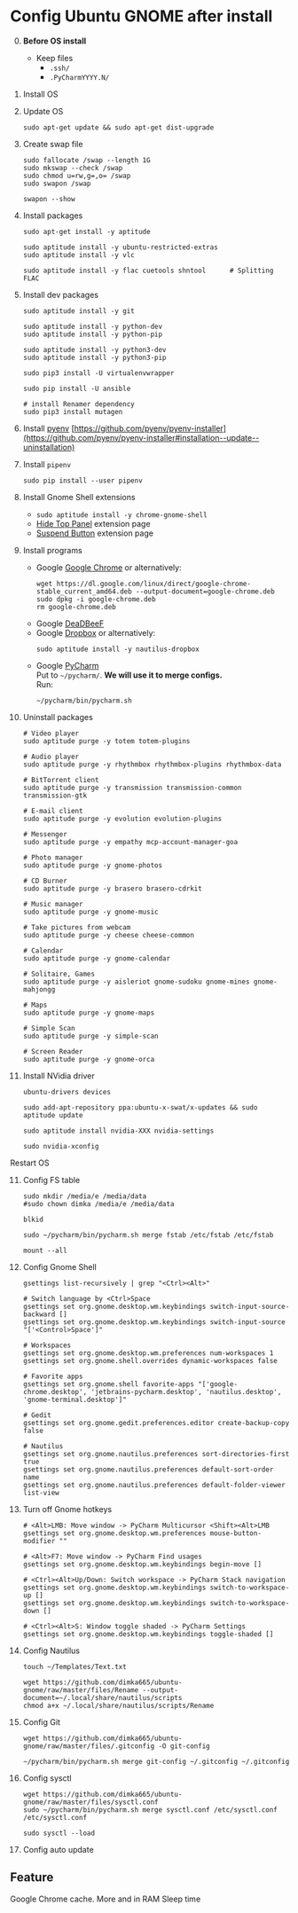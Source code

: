 Config Ubuntu GNOME after install
=================================

0. **Before OS install**
    - Keep files
        - `.ssh/`
        - `.PyCharmYYYY.N/`
        
1. Install OS

2. Update OS
    ```console
    sudo apt-get update && sudo apt-get dist-upgrade
    ```

3. Create swap file
    ```console
    sudo fallocate /swap --length 1G
    sudo mkswap --check /swap
    sudo chmod u=rw,g=,o= /swap
    sudo swapon /swap

    swapon --show
    ```

4. Install packages
    ```console
    sudo apt-get install -y aptitude

    sudo aptitude install -y ubuntu-restricted-extras
    sudo aptitude install -y vlc

    sudo aptitude install -y flac cuetools shntool      # Splitting FLAC
    ```

5. Install dev packages
    ```console
    sudo aptitude install -y git

    sudo aptitude install -y python-dev
    sudo aptitude install -y python-pip

    sudo aptitude install -y python3-dev
    sudo aptitude install -y python3-pip

    sudo pip3 install -U virtualenvwrapper

    sudo pip install -U ansible

    # install Renamer dependency
    sudo pip3 install mutagen
    ```
    
6. Install [pyenv](https://github.com/pyenv/pyenv)
    [https://github.com/pyenv/pyenv-installer](https://github.com/pyenv/pyenv-installer#installation--update--uninstallation)

6. Install `pipenv`
    ```commandline
    sudo pip install --user pipenv
    ```

7. Install Gnome Shell extensions
    - `sudo aptitude install -y chrome-gnome-shell`
    - [Hide Top Panel](https://extensions.gnome.org/extension/740/hide-top-panel/) extension page
    - [Suspend Button](https://extensions.gnome.org/extension/826/suspend-button/) extension page 

8. Install programs
    - Google [Google Chrome](https://google.com/search?q=google+chrome+install+linux)
        or alternatively:
        ```console
        wget https://dl.google.com/linux/direct/google-chrome-stable_current_amd64.deb --output-document=google-chrome.deb
        sudo dpkg -i google-chrome.deb
        rm google-chrome.deb
        ```
    - Google [DeaDBeeF](https://google.com/search?q=deadbeef+install)
    - Google [Dropbox](https://google.com/search?q=deadbeef+install)
        or alternatively:
        ```console
        sudo aptitude install -y nautilus-dropbox
        ```
    - Google [PyCharm](https://google.com/search?q=pycharm+install)  
        Put to `~/pycharm/`. **We will use it to merge configs.**  
        Run:
        ```console
        ~/pycharm/bin/pycharm.sh
        ```

9. Uninstall packages
    ```console
    # Video player
    sudo aptitude purge -y totem totem-plugins

    # Audio player
    sudo aptitude purge -y rhythmbox rhythmbox-plugins rhythmbox-data

    # BitTorrent client
    sudo aptitude purge -y transmission transmission-common transmission-gtk

    # E-mail client
    sudo aptitude purge -y evolution evolution-plugins

    # Messenger
    sudo aptitude purge -y empathy mcp-account-manager-goa

    # Photo manager
    sudo aptitude purge -y gnome-photos

    # CD Burner
    sudo aptitude purge -y brasero brasero-cdrkit

    # Music manager
    sudo aptitude purge -y gnome-music

    # Take pictures from webcam
    sudo aptitude purge -y cheese cheese-common

    # Calendar
    sudo aptitude purge -y gnome-calendar

    # Solitaire, Games
    sudo aptitude purge -y aisleriot gnome-sudoku gnome-mines gnome-mahjongg

    # Maps
    sudo aptitude purge -y gnome-maps
    
    # Simple Scan
    sudo aptitude purge -y simple-scan    
    
    # Screen Reader
    sudo aptitude purge -y gnome-orca    
    ```

10. Install NVidia driver
    ```console
    ubuntu-drivers devices

    sudo add-apt-repository ppa:ubuntu-x-swat/x-updates && sudo aptitude update

    sudo aptitude install nvidia-XXX nvidia-settings

    sudo nvidia-xconfig
    ```
   Restart OS

11. Config FS table
    ```console
    sudo mkdir /media/e /media/data
    #sudo chown dimka /media/e /media/data

    blkid

    sudo ~/pycharm/bin/pycharm.sh merge fstab /etc/fstab /etc/fstab

    mount --all
    ```

12. Config Gnome Shell
    ```console
    gsettings list-recursively | grep "<Ctrl><Alt>"

    # Switch language by <Ctrl>Space
    gsettings set org.gnome.desktop.wm.keybindings switch-input-source-backward []
    gsettings set org.gnome.desktop.wm.keybindings switch-input-source "['<Control>Space']"

    # Workspaces
    gsettings set org.gnome.desktop.wm.preferences num-workspaces 1
    gsettings set org.gnome.shell.overrides dynamic-workspaces false

    # Favorite apps
    gsettings set org.gnome.shell favorite-apps "['google-chrome.desktop', 'jetbrains-pycharm.desktop', 'nautilus.desktop', 'gnome-terminal.desktop']"

    # Gedit
    gsettings set org.gnome.gedit.preferences.editor create-backup-copy false

    # Nautilus
    gsettings set org.gnome.nautilus.preferences sort-directories-first true
    gsettings set org.gnome.nautilus.preferences default-sort-order name
    gsettings set org.gnome.nautilus.preferences default-folder-viewer list-view
    ```
    
12. Turn off Gnome hotkeys
    ```commandline
    # <Alt>LMB: Move window -> PyCharm Multicursor <Shift><Alt>LMB
    gsettings set org.gnome.desktop.wm.preferences mouse-button-modifier ""

    # <Alt>F7: Move window -> PyCharm Find usages
    gsettings set org.gnome.desktop.wm.keybindings begin-move []

    # <Ctrl><Alt>Up/Down: Switch workspace -> PyCharm Stack navigation
    gsettings set org.gnome.desktop.wm.keybindings switch-to-workspace-up []
    gsettings set org.gnome.desktop.wm.keybindings switch-to-workspace-down []

    # <Ctrl><Alt>S: Window toggle shaded -> PyCharm Settings
    gsettings set org.gnome.desktop.wm.keybindings toggle-shaded []
    ```

13. Config Nautilus
    ```console
    touch ~/Templates/Text.txt

    wget https://github.com/dimka665/ubuntu-gnome/raw/master/files/Rename --output-document=~/.local/share/nautilus/scripts
    chmod a+x ~/.local/share/nautilus/scripts/Rename
    ```

14. Config Git
    ```console
    wget https://github.com/dimka665/ubuntu-gnome/raw/master/files/.gitconfig -O git-config

    ~/pycharm/bin/pycharm.sh merge git-config ~/.gitconfig ~/.gitconfig
    ```

15. Config sysctl
    ```console
    wget https://github.com/dimka665/ubuntu-gnome/raw/master/files/sysctl.conf
    sudo ~/pycharm/bin/pycharm.sh merge sysctl.conf /etc/sysctl.conf /etc/sysctl.conf

    sudo sysctl --load
    ```

16. Config auto update



Feature
-------

Google Chrome cache. More and in RAM
Sleep time

